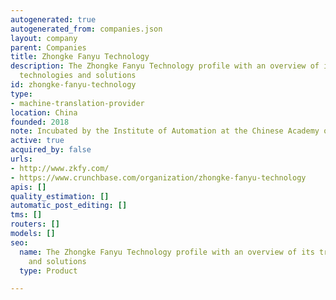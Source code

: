 ```yaml
---
autogenerated: true
autogenerated_from: companies.json
layout: company
parent: Companies
title: Zhongke Fanyu Technology
description: The Zhongke Fanyu Technology profile with an overview of its translation
  technologies and solutions
id: zhongke-fanyu-technology
type:
- machine-translation-provider
location: China
founded: 2018
note: Incubated by the Institute of Automation at the Chinese Academy of Sciences
active: true
acquired_by: false
urls:
- http://www.zkfy.com/
- https://www.crunchbase.com/organization/zhongke-fanyu-technology
apis: []
quality_estimation: []
automatic_post_editing: []
tms: []
routers: []
models: []
seo:
  name: The Zhongke Fanyu Technology profile with an overview of its translation technologies
    and solutions
  type: Product

---
```


